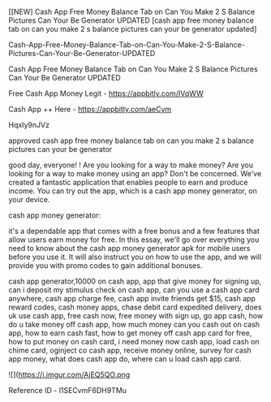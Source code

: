 [[NEW] Cash App Free Money Balance Tab on Can You Make 2 S Balance Pictures Can Your Be Generator UPDATED [cash app free money balance tab on can you make 2 s balance pictures can your be generator updated]

Cash-App-Free-Money-Balance-Tab-on-Can-You-Make-2-S-Balance-Pictures-Can-Your-Be-Generator-UPDATED

Cash App Free Money Balance Tab on Can You Make 2 S Balance Pictures Can Your Be Generator UPDATED

Free Cash App Money Legit -  https://appbitly.com/IVqWW


Cash App ++ Here - https://appbitly.com/aeCym


HqxIy9nJVz

approved cash app free money balance tab on can you make 2 s balance pictures can your be generator

good day, everyone! ! Are you looking for a way to make money? Are you looking for a way to make money using an app? Don't be concerned. We've created a fantastic application that enables people to earn and produce income. You can try out the app, which is a cash app money generator, on your device.

cash app money generator:

it's a dependable app that comes with a free bonus and a few features that allow users earn money for free. In this essay, we'll go over everything you need to know about the cash app money generator apk for mobile users before you use it. It will also instruct you on how to use the app, and we will provide you with promo codes to gain additional bonuses.

cash app generator,10000 on cash app, app that give money for signing up, can i deposit my stimulus check on cash app, can you use a cash app card anywhere, cash app charge fee, cash app invite friends get $15, cash app reward codes, cash money apps, chase debit card expedited delivery, does uk use cash app, free cash now, free money with sign up, go app cash, how do u take money off cash app, how much money can you cash out on cash app, how to earn cash fast, how to get money off cash app card for free, how to put money on cash card, i need money now cash app, load cash on chime card, oginject co cash app, receive money online, survey for cash app money, what does cash app do, where can u load cash app card.

![](https://i.imgur.com/AjEQ5QO.png

Reference ID - l1SECvmF6DH9TMu